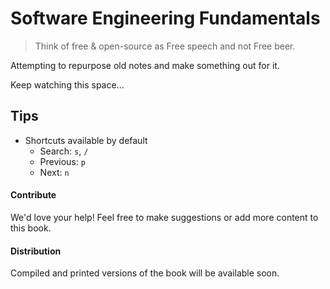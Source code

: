 # Software Engineering Fundamentals

> Think of free & open-source as Free speech and not Free beer.

Attempting to repurpose old notes and make something out for it.

Keep watching this space...

## Tips

- Shortcuts available by default
  - Search: `s`, `/`
  - Previous: `p`
  - Next: `n`

#### Contribute

We'd love your help! Feel free to make suggestions or add more content to this book.

#### Distribution

Compiled and printed versions of the book will be available soon.
